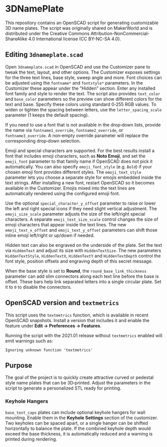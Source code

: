 # 3DNamePlate

This repository contains an OpenSCAD script for generating customizable 3D name plates. The script was originally shared on MakerWorld and is distributed under the Creative Commons Attribution-NonCommercial-ShareAlike 4.0 International license (CC BY-NC-SA 4.0).

## Editing `3dnameplate.scad`

Open `3dnameplate.scad` in OpenSCAD and use the Customizer pane to tweak the text, layout, and other options. The Customizer exposes settings for the three text lines, base style, sweep angle and more. Font choices can be adjusted using the `fontname*` and `fontstyle*` parameters. In the Customizer these appear under the “Hidden” section. Enter any installed font family and style to render the text. The script also provides `text_color` and `base_color` parameters so the preview can show different colors for the text and base. Specify these colors using standard 0‑255 RGB values.
To widen or tighten the spacing between letters, use the `letter_spacing_scale` parameter (1 keeps the default spacing).

If you need to use a font that is not available in the drop‑down lists, provide the name via `fontname1_override`, `fontname2_override`, or `fontname3_override`. A non‑empty override parameter will replace the corresponding drop‑down selection.

Emoji and special characters are supported. For the best results install a font that includes emoji characters, such as **Noto Emoji**, and set the `emoji_font` parameter to that family name if OpenSCAD does not pick it automatically. You can also specify `emoji_font_style` (e.g. `Bold`) if your chosen emoji font provides different styles. The `emoji_text_style` parameter lets you choose a separate style for emojis embedded inside the text strings. After installing a new font, restart OpenSCAD so it becomes available in the Customizer. Emojis mixed into the text lines are automatically rendered using the configured emoji font.

Use the optional `special_character_y_offset` parameter to raise or lower the left and right special icons if they need slight vertical adjustment.
The `emoji_size_scale` parameter adjusts the size of the left/right special characters. A separate `emoji_text_size_scale` control changes the size of emoji characters that appear inside the text lines.
The new `emoji_text_x_offset` and `emoji_text_y_offset` parameters can shift those inline emoji left/right or up/down if needed.

Hidden text can also be engraved on the underside of the plate. Set the text via `HiddenText` and adjust its size with `HiddenTextSize`. The new parameters `HiddenTextStyle`, `HiddenTextX`, `HiddenTextY` and `HiddenTextDepth` control the font style, position offsets and engraving depth of this secret message.

When the base style is set to **Round**, the `round_base_link_thickness` parameter can add slim connectors along each text line before the base is offset. These bars help link separated letters into a single circular plate. Set it to `0` to disable the connectors.

## OpenSCAD version and `textmetrics`

This script uses the `textmetrics` function, which is available in recent OpenSCAD snapshots. Install a version that includes it and enable the feature under **Edit → Preferences → Features**.

Running the script with the 2021.01 release without `textmetrics` enabled will emit warnings such as:

```
Ignoring unknown function 'textmetrics'
```


## Purpose

The goal of the project is to quickly create attractive curved or pedestal style name plates that can be 3D‑printed. Adjust the parameters in the script to generate a personalized STL ready for printing.


### Keyhole Hangers

`base_text_caps` plates can include optional keyhole hangers for wall mounting. Enable them in the **Keyhole Settings** section of the customizer. Two keyholes can be spaced apart, or a single hanger can be shifted horizontally to balance the plate. If the combined keyhole depth would exceed the base thickness, it is automatically reduced and a warning is printed during rendering.
